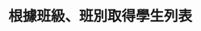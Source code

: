 # 根據班級、班別取得學生列表

<!-- Use the <api-endpoint> tag to generate the documentation for a specific endpoint and method. -->

<api-endpoint openapi-path="./../openapi.yaml" endpoint="/branch/{branch_id}/classes/class_id/students" method="get"/>
